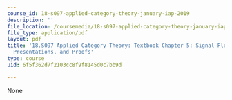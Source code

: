 ```yaml
---
course_id: 18-s097-applied-category-theory-january-iap-2019
description: ''
file_location: /coursemedia/18-s097-applied-category-theory-january-iap-2019/6f5f362d7f2103cc8f9f8145d0c7bb9d_18-s097iap19ch5.pdf
file_type: application/pdf
layout: pdf
title: '18.S097 Applied Category Theory: Textbook Chapter 5: Signal Flow Graphs: Props,
  Presentations, and Proofs'
type: course
uid: 6f5f362d7f2103cc8f9f8145d0c7bb9d

---
```

None